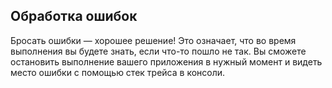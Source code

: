 ## Обработка ошибок

Бросать ошибки — хорошее решение! Это означает, что во время выполнения вы будете знать, если что-то пошло не так. Вы сможете остановить выполнение вашего приложения в нужный момент и видеть место ошибки с помощью стек трейса в консоли.